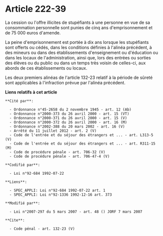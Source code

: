 # Article 222-39

La cession ou l'offre illicites de stupéfiants à une personne en vue de sa consommation personnelle sont punies de cinq ans
d'emprisonnement et de 75 000 euros d'amende. 

La peine d'emprisonnement est portée à dix ans lorsque les stupéfiants sont offerts ou cédés, dans les conditions définies à
l'alinéa précédent, à des mineurs ou dans des établissements d'enseignement ou d'éducation ou dans les locaux de
l'administration, ainsi que, lors des entrées ou sorties des élèves ou du public ou dans un temps très voisin de celles-ci,
aux abords de ces établissements ou locaux. 

Les deux premiers alinéas de l'article 132-23 relatif à la période de sûreté sont applicables à l'infraction prévue par
l'alinéa précédent.

**Liens relatifs à cet article**

	**Cité par**:

	  - Ordonnance n°45-2658 du 2 novembre 1945 - art. 12 (Ab)
	  - Ordonnance n°2000-373 du 26 avril 2000 - art. 15 (VT)
	  - Ordonnance n°2000-371 du 26 avril 2000 - art. 15 (V)
	  - Ordonnance n°2000-372 du 26 avril 2000 - art. 16 (M)
	  - Ordonnance n°2002-388 du 20 mars 2002 - art. 16 (V)
	  - Arrêté du 11 juillet 2012 - art. 2 (V)
	  - Code de l'entrée et du séjour des étrangers et ... - art. L313-5 (V)
	  - Code de l'entrée et du séjour des étrangers et ... - art. R311-15 (M)
	  - Code de procédure pénale - art. 706-32 (V)
	  - Code de procédure pénale - art. 706-47-4 (V)

	**Codifié par**:

	  - Loi n°92-684 1992-07-22

	**Liens**:

	  - SPEC_APPLI: Loi n°92-684 1992-07-22 art. 1
	  - SPEC_APPLI: Loi n°92-1336 1992-12-16 art. 373

	**Modifié par**:

	  - Loi n°2007-297 du 5 mars 2007 - art. 48 () JORF 7 mars 2007

	**Cite**:

	  - Code pénal - art. 132-23 (V)

